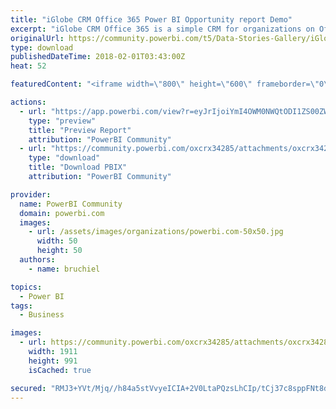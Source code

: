 ```yaml
---
title: "iGlobe CRM Office 365 Power BI Opportunity report Demo"
excerpt: "iGlobe CRM Office 365 is a simple CRM for organizations on Office 365. Focusing on the user, as a part of a team or individual, iGlobe CRM Office 365"
originalUrl: https://community.powerbi.com/t5/Data-Stories-Gallery/iGlobe-CRM-Office-365-Power-BI-Opportunity-report-Demo/m-p/349819
type: download
publishedDateTime: 2018-02-01T03:43:00Z
heat: 52

featuredContent: "<iframe width=\"800\" height=\"600\" frameborder=\"0\" src=\"https://app.powerbi.com/view?r=eyJrIjoiYmI4OWM0NWQtODI1ZS00ZWY2LTgwZTUtMTk1NDFkMTUzNDgzIiwidCI6ImIwNzA0M2Y4LWRkNGUtNGQzMC04NDBiLTlkOTJkYTEzZjlhZSIsImMiOjh9\"></iframe>"

actions:
  - url: "https://app.powerbi.com/view?r=eyJrIjoiYmI4OWM0NWQtODI1ZS00ZWY2LTgwZTUtMTk1NDFkMTUzNDgzIiwidCI6ImIwNzA0M2Y4LWRkNGUtNGQzMC04NDBiLTlkOTJkYTEzZjlhZSIsImMiOjh9"
    type: "preview"
    title: "Preview Report"
    attribution: "PowerBI Community"
  - url: "https://community.powerbi.com/oxcrx34285/attachments/oxcrx34285/DataStoriesGallery/1588/2/iGlobeCRMOffice365.pbix"
    type: "download"
    title: "Download PBIX"
    attribution: "PowerBI Community"

provider:
  name: PowerBI Community
  domain: powerbi.com
  images:
    - url: /assets/images/organizations/powerbi.com-50x50.jpg
      width: 50
      height: 50
  authors:
    - name: bruchiel

topics:
  - Power BI
tags:
  - Business

images:
  - url: https://community.powerbi.com/oxcrx34285/attachments/oxcrx34285/DataStoriesGallery/1588/1/2017-09-24_16-29-07.png
    width: 1911
    height: 991
    isCached: true

secured: "RMJ3+YVt/Mjq//h84a5stVvyeICIA+2V0LtaPQzsLhCIp/tCj37c8sppFNt8dEUQkZGM6FdLhVykFObbkqi6qy5a+tqUrPcOCvUHJOg4WgY+WTFIBBZ8CUaLvMJ1qYnzZ20AYdZJdrByOcQwl2SVMtF8vSXeFkIPzviVC0wsv/wx98t7/uF/uNYP0ShAfnXVmVsVGolvbpPKRjIv0byd+Jkzoli2lUXidLKSiPj8t/uU2c3elN+9iSxAfxJc2QOxU5R/p2+sB+V2qcnbJEDReN6wytBIu3v/kli2hlhuFvAjw3gSNNjZPma5l4GPKSM7slNX82lXDRxzvSiD0OG2CNikZAQ+sjXK2yvVH+E5Ils0K/UT20kPdJknAnQAFn7yuOEMnQDTqYdTjA/ktDyGiQ==;wlQm+hjkVYghDm4/SwkVLQ=="
---
```


